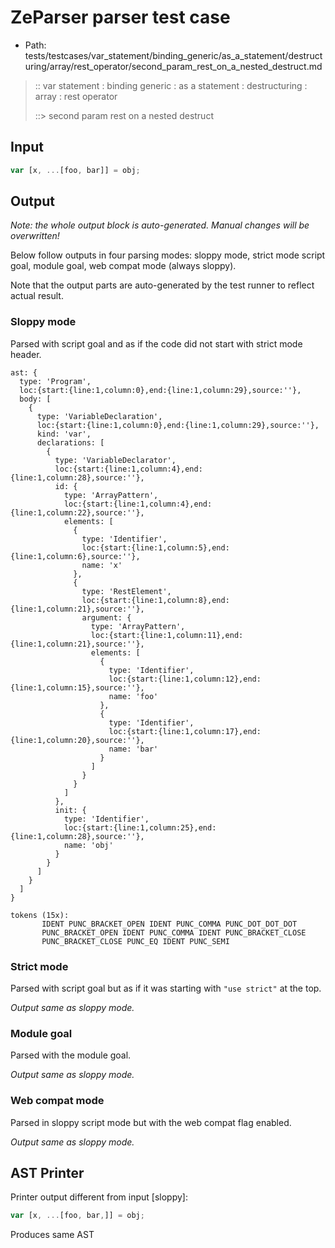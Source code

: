# ZeParser parser test case

- Path: tests/testcases/var_statement/binding_generic/as_a_statement/destructuring/array/rest_operator/second_param_rest_on_a_nested_destruct.md

> :: var statement : binding generic : as a statement : destructuring : array : rest operator
>
> ::> second param rest on a nested destruct

## Input

`````js
var [x, ...[foo, bar]] = obj;
`````

## Output

_Note: the whole output block is auto-generated. Manual changes will be overwritten!_

Below follow outputs in four parsing modes: sloppy mode, strict mode script goal, module goal, web compat mode (always sloppy).

Note that the output parts are auto-generated by the test runner to reflect actual result.

### Sloppy mode

Parsed with script goal and as if the code did not start with strict mode header.

`````
ast: {
  type: 'Program',
  loc:{start:{line:1,column:0},end:{line:1,column:29},source:''},
  body: [
    {
      type: 'VariableDeclaration',
      loc:{start:{line:1,column:0},end:{line:1,column:29},source:''},
      kind: 'var',
      declarations: [
        {
          type: 'VariableDeclarator',
          loc:{start:{line:1,column:4},end:{line:1,column:28},source:''},
          id: {
            type: 'ArrayPattern',
            loc:{start:{line:1,column:4},end:{line:1,column:22},source:''},
            elements: [
              {
                type: 'Identifier',
                loc:{start:{line:1,column:5},end:{line:1,column:6},source:''},
                name: 'x'
              },
              {
                type: 'RestElement',
                loc:{start:{line:1,column:8},end:{line:1,column:21},source:''},
                argument: {
                  type: 'ArrayPattern',
                  loc:{start:{line:1,column:11},end:{line:1,column:21},source:''},
                  elements: [
                    {
                      type: 'Identifier',
                      loc:{start:{line:1,column:12},end:{line:1,column:15},source:''},
                      name: 'foo'
                    },
                    {
                      type: 'Identifier',
                      loc:{start:{line:1,column:17},end:{line:1,column:20},source:''},
                      name: 'bar'
                    }
                  ]
                }
              }
            ]
          },
          init: {
            type: 'Identifier',
            loc:{start:{line:1,column:25},end:{line:1,column:28},source:''},
            name: 'obj'
          }
        }
      ]
    }
  ]
}

tokens (15x):
       IDENT PUNC_BRACKET_OPEN IDENT PUNC_COMMA PUNC_DOT_DOT_DOT
       PUNC_BRACKET_OPEN IDENT PUNC_COMMA IDENT PUNC_BRACKET_CLOSE
       PUNC_BRACKET_CLOSE PUNC_EQ IDENT PUNC_SEMI
`````

### Strict mode

Parsed with script goal but as if it was starting with `"use strict"` at the top.

_Output same as sloppy mode._

### Module goal

Parsed with the module goal.

_Output same as sloppy mode._

### Web compat mode

Parsed in sloppy script mode but with the web compat flag enabled.

_Output same as sloppy mode._

## AST Printer

Printer output different from input [sloppy]:

````js
var [x, ...[foo, bar,]] = obj;
````

Produces same AST
